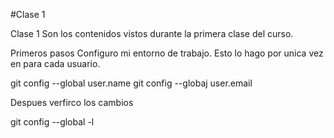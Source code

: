 #Clase 1

Clase 1
Son los contenidos vistos durante la primera clase del curso.

Primeros pasos
Configuro mi entorno de trabajo. Esto lo hago por unica vez en para cada usuario.

git config --global user.name <myUserNameFromGithub>
git config --globaj user.email <myEmailGithub>

Despues verfirco los cambios

git config --global -l